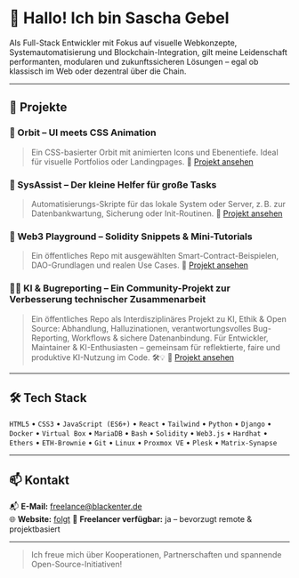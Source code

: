 # 👋 Hallo! Ich bin Sascha Gebel

Als Full-Stack Entwickler mit Fokus auf visuelle Webkonzepte, Systemautomatisierung und Blockchain-Integration, gilt meine Leidenschaft performanten, modularen und zukunftssicheren Lösungen – egal ob klassisch im Web oder dezentral über die Chain.

---

## 🚀 Projekte

### 🌌 Orbit – UI meets CSS Animation
> Ein CSS-basierter Orbit mit animierten Icons und Ebenentiefe. Ideal für visuelle Portfolios oder Landingpages.
🔗 [Projekt ansehen](https://github.com/livednoiz/css_orbit)

### 🧰 SysAssist – Der kleine Helfer für große Tasks
> Automatisierungs-Skripte für das lokale System oder Server, z. B. zur Datenbankwartung, Sicherung oder Init-Routinen.
🔗 [Projekt ansehen](https://github.com/livednoiz/sysassist)

### 🧱 Web3 Playground – Solidity Snippets & Mini-Tutorials
> Ein öffentliches Repo mit ausgewählten Smart-Contract-Beispielen, DAO-Grundlagen und realen Use Cases.
🔗 [Projekt ansehen](https://github.com/livednoiz/web3_playground)

### 🤖🧠 KI & Bugreporting – Ein Community-Projekt zur Verbesserung technischer Zusammenarbeit
> Ein öffentliches Repo als Interdisziplinäres Projekt zu KI, Ethik & Open Source: Abhandlung, Halluzinationen, verantwortungsvolles Bug-Reporting, Workflows & sichere Datenanbindung. Für Entwickler, Maintainer & KI-Enthusiasten – gemeinsam für reflektierte, faire und produktive KI-Nutzung im Code. 🛠️💡
🔗 [Projekt ansehen](https://github.com/livednoiz/rai_br)

---

## 🛠️ Tech Stack

`HTML5` • `CSS3` • `JavaScript (ES6+)` • `React` • `Tailwind` • `Python` • `Django` • `Docker` • `Virtual Box` • `MariaDB` • `Bash` • `Solidity` • `Web3.js` • `Hardhat` • `Ethers` • `ETH-Brownie` • `Git` • `Linux` • `Proxmox VE` • `Plesk` • `Matrix-Synapse`

---

## 📫 Kontakt

📬 **E-Mail:** freelance@blackenter.de  
🌐 **Website:** [folgt](https://blackenter.de) 
💼 **Freelancer verfügbar:** ja – bevorzugt remote & projektbasiert

---

> Ich freue mich über Kooperationen, Partnerschaften und spannende Open-Source-Initiativen!
